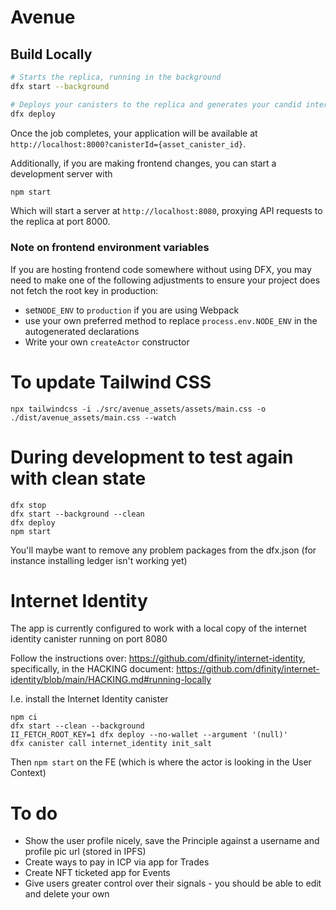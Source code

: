 # Avenue

## Build Locally

```bash
# Starts the replica, running in the background
dfx start --background

# Deploys your canisters to the replica and generates your candid interface
dfx deploy
```

Once the job completes, your application will be available at `http://localhost:8000?canisterId={asset_canister_id}`.

Additionally, if you are making frontend changes, you can start a development server with

```bash
npm start
```

Which will start a server at `http://localhost:8080`, proxying API requests to the replica at port 8000.

### Note on frontend environment variables

If you are hosting frontend code somewhere without using DFX, you may need to make one of the following adjustments to ensure your project does not fetch the root key in production:

-   set`NODE_ENV` to `production` if you are using Webpack
-   use your own preferred method to replace `process.env.NODE_ENV` in the autogenerated declarations
-   Write your own `createActor` constructor

# To update Tailwind CSS

`npx tailwindcss -i ./src/avenue_assets/assets/main.css -o ./dist/avenue_assets/main.css --watch`

# During development to test again with clean state

```
dfx stop
dfx start --background --clean
dfx deploy
npm start
```

You'll maybe want to remove any problem packages from the dfx.json (for instance installing ledger isn't working yet)

# Internet Identity

The app is currently configured to work with a local copy of the internet identity canister running on port 8080

Follow the instructions over: https://github.com/dfinity/internet-identity, specifically, in the HACKING document: https://github.com/dfinity/internet-identity/blob/main/HACKING.md#running-locally

I.e. install the Internet Identity canister

```
npm ci
dfx start --clean --background
II_FETCH_ROOT_KEY=1 dfx deploy --no-wallet --argument '(null)'
dfx canister call internet_identity init_salt
```

Then `npm start` on the FE (which is where the actor is looking in the User Context)

# To do

-   Show the user profile nicely, save the Principle against a username and profile pic url (stored in IPFS)
-   Create ways to pay in ICP via app for Trades
-   Create NFT ticketed app for Events
-   Give users greater control over their signals - you should be able to edit and delete your own
